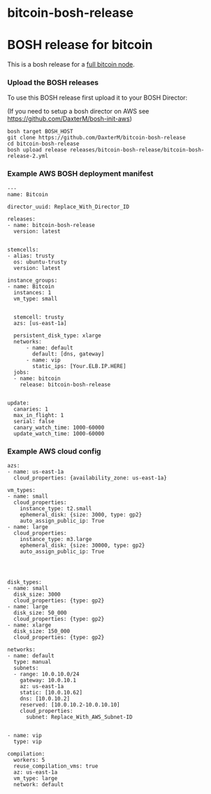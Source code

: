 # bitcoin-bosh-release
# BOSH release for bitcoin

This is a bosh release for a [full bitcoin node](https://bitcoin.org/en/full-node).

### Upload the BOSH releases

To use this BOSH release first upload it to your BOSH Director:

(If you need to setup a bosh director on AWS see https://github.com/DaxterM/bosh-init-aws)

```
bosh target BOSH_HOST
git clone https://github.com/DaxterM/bitcoin-bosh-release
cd bitcoin-bosh-release
bosh upload release releases/bitcoin-bosh-release/bitcoin-bosh-release-2.yml
```



### Example AWS BOSH deployment manifest
```
---
name: Bitcoin

director_uuid: Replace_With_Director_ID

releases:
- name: bitcoin-bosh-release
  version: latest


stemcells:
- alias: trusty
  os: ubuntu-trusty
  version: latest

instance_groups:
- name: Bitcoin
  instances: 1
  vm_type: small


  stemcell: trusty
  azs: [us-east-1a]

  persistent_disk_type: xlarge
  networks:
      - name: default
        default: [dns, gateway]
      - name: vip
        static_ips: [Your.ELB.IP.HERE]
  jobs:
  - name: bitcoin
    release: bitcoin-bosh-release


update:
  canaries: 1
  max_in_flight: 1
  serial: false
  canary_watch_time: 1000-60000
  update_watch_time: 1000-60000

```
### Example AWS cloud config
```
azs:
- name: us-east-1a
  cloud_properties: {availability_zone: us-east-1a}

vm_types:
- name: small
  cloud_properties:
    instance_type: t2.small
    ephemeral_disk: {size: 3000, type: gp2}
    auto_assign_public_ip: True
- name: large
  cloud_properties:
    instance_type: m3.large
    ephemeral_disk: {size: 30000, type: gp2}
    auto_assign_public_ip: True




disk_types:
- name: small
  disk_size: 3000
  cloud_properties: {type: gp2}
- name: large
  disk_size: 50_000
  cloud_properties: {type: gp2}
- name: xlarge
  disk_size: 150_000
  cloud_properties: {type: gp2}  

networks:
- name: default
  type: manual
  subnets:
  - range: 10.0.10.0/24
    gateway: 10.0.10.1
    az: us-east-1a
    static: [10.0.10.62]
    dns: [10.0.10.2]
    reserved: [10.0.10.2-10.0.10.10]
    cloud_properties:
      subnet: Replace_With_AWS_Subnet-ID


- name: vip
  type: vip

compilation:
  workers: 5
  reuse_compilation_vms: true
  az: us-east-1a
  vm_type: large
  network: default

```
